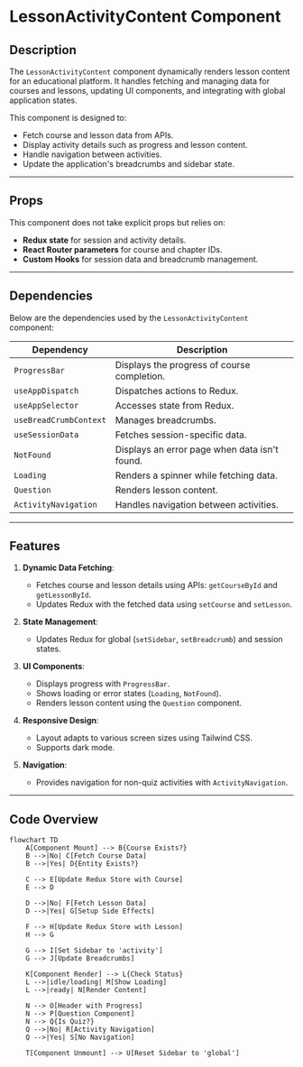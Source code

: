 # LessonActivityContent Component

## Description
The `LessonActivityContent` component dynamically renders lesson content for an educational platform. It handles fetching and managing data for courses and lessons, updating UI components, and integrating with global application states.

This component is designed to:
- Fetch course and lesson data from APIs.
- Display activity details such as progress and lesson content.
- Handle navigation between activities.
- Update the application's breadcrumbs and sidebar state.

---

## Props
This component does not take explicit props but relies on:
- **Redux state** for session and activity details.
- **React Router parameters** for course and chapter IDs.
- **Custom Hooks** for session data and breadcrumb management.

---

## Dependencies
Below are the dependencies used by the `LessonActivityContent` component:

| Dependency        | Description                                   |
|-------------------|-----------------------------------------------|
| `ProgressBar`     | Displays the progress of course completion.  |
| `useAppDispatch`  | Dispatches actions to Redux.                 |
| `useAppSelector`  | Accesses state from Redux.                   |
| `useBreadCrumbContext` | Manages breadcrumbs.                     |
| `useSessionData`  | Fetches session-specific data.               |
| `NotFound`        | Displays an error page when data isn't found.|
| `Loading`         | Renders a spinner while fetching data.       |
| `Question`        | Renders lesson content.                      |
| `ActivityNavigation` | Handles navigation between activities.    |

---

## Features
1. **Dynamic Data Fetching**:
   - Fetches course and lesson details using APIs: `getCourseById` and `getLessonById`.
   - Updates Redux with the fetched data using `setCourse` and `setLesson`.

2. **State Management**:
   - Updates Redux for global (`setSidebar`, `setBreadcrumb`) and session states.

3. **UI Components**:
   - Displays progress with `ProgressBar`.
   - Shows loading or error states (`Loading`, `NotFound`).
   - Renders lesson content using the `Question` component.

4. **Responsive Design**:
   - Layout adapts to various screen sizes using Tailwind CSS.
   - Supports dark mode.

5. **Navigation**:
   - Provides navigation for non-quiz activities with `ActivityNavigation`.

---

## Code Overview
```mermaid
flowchart TD
    A[Component Mount] --> B{Course Exists?}
    B -->|No| C[Fetch Course Data]
    B -->|Yes| D{Entity Exists?}
    
    C --> E[Update Redux Store with Course]
    E --> D
    
    D -->|No| F[Fetch Lesson Data]
    D -->|Yes| G[Setup Side Effects]
    
    F --> H[Update Redux Store with Lesson]
    H --> G
    
    G --> I[Set Sidebar to 'activity']
    G --> J[Update Breadcrumbs]
    
    K[Component Render] --> L{Check Status}
    L -->|idle/loading| M[Show Loading]
    L -->|ready| N[Render Content]
    
    N --> O[Header with Progress]
    N --> P[Question Component]
    N --> Q{Is Quiz?}
    Q -->|No| R[Activity Navigation]
    Q -->|Yes| S[No Navigation]
    
    T[Component Unmount] --> U[Reset Sidebar to 'global']
